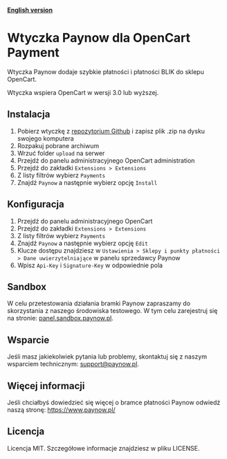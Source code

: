 [**English version**][ext0]
# Wtyczka Paynow dla OpenCart Payment

Wtyczka Paynow dodaje szybkie płatności i płatności BLIK do sklepu OpenCart.

Wtyczka wspiera OpenCart w wersji 3.0 lub wyższej.

## Instalacja
1. Pobierz wtyczkę z [repozytorium Github][ext1] i zapisz plik .zip na dysku swojego komputera
2. Rozpakuj pobrane archiwum
3. Wrzuć folder `upload` na serwer
4. Przejdź do panelu administracyjnego  OpenCart administration 
5. Przejdź do zakładki `Extensions > Extensions`
6. Z listy filtrów wybierz `Payments`
7. Znajdź `Paynow` a następnie wybierz opcję `Install`

## Konfiguracja
1. Przejdź do panelu administracyjnego OpenCart 
2. Przejdź do zakładki `Extensions > Extensions`
3. Z listy filtrów wybierz `Payments`
3. Znajdź `Paynow` a następnie wybierz opcję `Edit`
4. Klucze dostępu znajdziesz w `Ustawienia > Sklepy i punkty płatności > Dane uwierzytelniające` w panelu sprzedawcy Paynow
5. Wpisz `Api-Key` i `Signature-Key` w odpowiednie pola

## Sandbox
W celu przetestowania działania bramki Paynow zapraszamy do skorzystania z naszego środowiska testowego. W tym celu zarejestruj się na stronie: [panel.sandbox.paynow.pl][ext2]. 

## Wsparcie
Jeśli masz jakiekolwiek pytania lub problemy, skontaktuj się z naszym wsparciem technicznym: support@paynow.pl.

## Więcej informacji
Jeśli chciałbyś dowiedzieć się więcej o bramce płatności Paynow odwiedź naszą stronę: https://www.paynow.pl/

## Licencja
Licencja MIT. Szczegółowe informacje znajdziesz w pliku LICENSE.

[ext0]: README.md
[ext1]: https://github.com/pay-now/paynow-opencart/releases/latest
[ext2]: https://panel.sandbox.paynow.pl/
